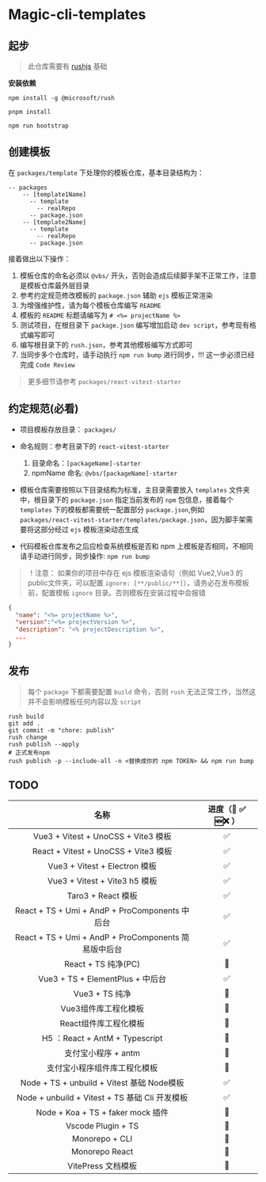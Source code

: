 # Magic-cli-templates

## 起步

> 此仓库需要有 [rushjs](https://rushjs.io/zh-cn/) 基础

**安装依赖**
```shell
npm install -g @microsoft/rush

pnpm install

npm run bootstrap
```
## 创建模板

在 `packages/template` 下处理你的模板仓库，基本目录结构为：

```shell
-- packages
    -- [template1Name]
      -- template
        -- realRepo
      -- package.json
    -- [template2Name]
      -- template
        -- realRepo
      -- package.json
```
接着做出以下操作：

1. 模板仓库的命名必须以 `@vbs/` 开头，否则会造成后续脚手架不正常工作，注意是模板仓库最外层目录
2. 参考约定规范修改模板的 `package.json` 辅助 `ejs` 模板正常渲染
3. 为增强维护性，请为每个模板仓库编写 `README`
4. 模板的 `README` 标题请编写为 `# <%= projectName %>`
5. 测试项目，在根目录下 `package.json` 编写增加启动 `dev script`，参考现有格式编写即可
5. 编写根目录下的 `rush.json`，参考其他模板编写方式即可
4. 当同步多个仓库时，请手动执行 `npm run bump` 进行同步，!!! 这一步必须已经完成 `Code Review`

> 更多细节请参考 `packages/react-vitest-starter`

## 约定规范(必看)

- 项目模板存放目录： `packages/`
- 命名规则：参考目录下的 `react-vitest-starter`
  1. 目录命名：`[packageName]-starter`
  2. npmName 命名: `@vbs/[packageName]-starter`

- 模板仓库需要按照以下目录结构为标准，主目录需要放入 `templates` 文件夹中，根目录下的 `package.json` 指定当前发布的 `npm` 包信息，接着每个 `templates` 下的模板都需要统一配置部分 `package.json`,例如 `packages/react-vitest-starter/templates/package.json`，因为脚手架需要将这部分经过 `ejs` 模板渲染动态生成
- 代码模板仓库发布之后应检查系统模板是否和 npm 上模板是否相同，不相同请手动进行同步，同步操作: `npm run bump `

> ！注意： 如果你的项目中存在 ejs 模板渲染语句（例如 Vue2,Vue3 的 public文件夹，可以配置 `ignore: [**/public/**]`），请务必在发布模板前，配置模板 `ignore` 目录。否则模板在安装过程中会报错

```json
{
  "name": "<%= projectName %>",
  "version":"<%= projectVersion %>",
  "description": "<% projectDescription %>",
  ... 
}
```

## 发布

> 每个 `package` 下都需要配置 `build` 命令，否则 `rush` 无法正常工作，当然这并不会影响模板任何内容以及 `script`

```shell
rush build
git add .
git commit -m "chore: publish"
rush change
rush publish --apply
# 正式发布npm
rush publish -p --include-all -n <替换成你的 npm TOKEN> && npm run bump
```


## TODO

|                      名称                      | 进度（🚧 ✅ 🆕❌ ） |
| :--------------------------------------------: | :-------------: |
|      Vue3 + Vitest + UnoCSS + Vite3 模板       |        ✅        |
|      React + Vitest + UnoCSS + Vite3 模板      |        ✅        |
|         Vue3 + Vitest + Electron 模板          |        ✅        |
|         Vue3 + Vitest + Vite3 h5 模板          |        ✅        |
|              Taro3 + React 模板                |        ✅        |
| React + TS + Umi + AndP + ProComponents 中后台 |       ✅        |
| React + TS + Umi + AndP + ProComponents 简易版中后台 |       ✅        |
|              React + TS 纯净(PC)               |        🚧        |
|       Vue3 + TS + ElementPlus  + 中后台        |       ✅        |
|                 Vue3 + TS 纯净                 |        🚧        |
|              Vue3组件库工程化模板              |        🚧        |
|             React组件库工程化模板              |        🚧        |
|         H5 ：React + AntM + Typescript         |        🚧        |
|              支付宝小程序 + antm               |        🚧        |
|          支付宝小程序组件库工程化模板          |        🚧        |
|   Node + TS + unbuild + Vitest 基础 Node模板   |       ✅         |
| Node + unbuild + Vitest + TS 基础 Cli 开发模板 |        ✅         |
|       Node + Koa + TS + faker  mock 插件       |        🚧        |
|               Vscode Plugin + TS               |        🚧        |
|                 Monorepo + CLI                 |        🚧        |
|                 Monorepo React                 |        🚧        |
|               VitePress 文档模板               |        🚧        |
